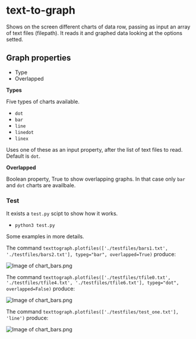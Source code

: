 # text-to-graph

Shows on the screen different charts of data row, passing as input an array of text files (filepath). It reads it and graphed data looking at the options setted. 

## Graph properties

- Type
- Overlapped

**Types**

Five types of charts available.
- `dot`
- `bar`
- `line`
- `linedot`
- `linex`

Uses one of these as an input property, after the list of text files to read.
Default is `dot`.

**Overlapped**

Boolean property, True to show overlapping graphs. In that case only `bar` and `dot` charts are availbale.

### Test 

It exists a `test.py` scipt to show how it works. 

- `python3 test.py`

Some examples in more details.

The command `texttograph.plotfiles(['./testfiles/bars1.txt', './testfiles/bars2.txt'], typeg="bar", overlapped=True)` produce:

![Image of chart_bars.png](https://github.com/enbis/text-to-graph/blob/master/images/chart_bars.png)

The command `texttograph.plotfiles(['./testfiles/tfile0.txt', './testfiles/tfile4.txt', './testfiles/tfile6.txt'], typeg="dot", overlapped=False)` produce:

![Image of chart_bars.png](https://github.com/enbis/text-to-graph/blob/master/images/tfiles.png)

The command `texttograph.plotfiles(['./testfiles/test_one.txt'], 'line')` produce:

![Image of chart_bars.png](https://github.com/enbis/text-to-graph/blob/master/images/test_one.png)




